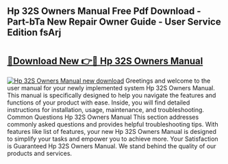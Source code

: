 ## Hp 32S Owners Manual Free Pdf Download - Part-bTa New Repair Owner Guide - User Service Edition fsArj

# <h2><a href="http://bc83425.oget.top/?id=Hp+32S+Owners+Manual">🔗Download New 👉🔴 Hp 32S Owners Manual</a></h2>

[![Hp 32S Owners Manual new download](https://i.imgur.com/5g1atiW.png)](http://bc83425.oget.top/?id=Hp+32S+Owners+Manual)
Greetings and welcome to the user manual for your newly implemented system Hp 32S Owners Manual. This manual is specifically designed to help you navigate the features and functions of your product with ease. Inside, you will find detailed instructions for installation, usage, maintenance, and troubleshooting. Common Questions Hp 32S Owners Manual This section addresses commonly asked questions and provides helpful troubleshooting tips. With features like list of features, your new Hp 32S Owners Manual is designed to simplify your tasks and empower you to achieve more. Your Satisfaction is Guaranteed Hp 32S Owners Manual. We stand behind the quality of our products and services.
